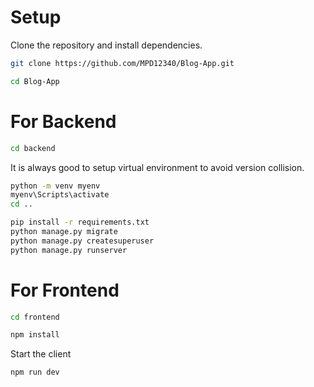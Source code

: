 
# Setup
Clone the repository and install dependencies.
```bash
git clone https://github.com/MPD12340/Blog-App.git
```
```bash
cd Blog-App
```
# For Backend

```bash
cd backend 
```
It is always good to setup virtual environment to avoid version collision.
```bash
python -m venv myenv
myenv\Scripts\activate
cd ..
```
```bash
pip install -r requirements.txt
python manage.py migrate
python manage.py createsuperuser
python manage.py runserver

```
# For Frontend
```bash
cd frontend
```
```bash
npm install
```
Start the client
```bash
npm run dev
```
